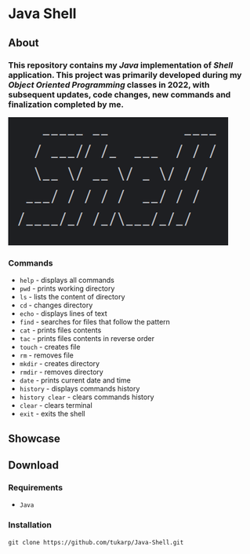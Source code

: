 # Java Shell

## About

### This repository contains my *Java* implementation of *Shell* application. This project was primarily developed during my *Object Oriented Programming* classes in 2022, with subsequent updates, code changes, new commands and finalization completed by me.

![Shell](Images/Shell.png)

### Commands

- ```help``` - displays all commands
- ```pwd``` - prints working directory
- ```ls``` - lists the content of directory
- ```cd``` - changes directory
- ```echo``` - displays lines of text
- ```find``` - searches for files that follow the pattern
- ```cat``` - prints files contents
- ```tac``` - prints files contents in reverse order
- ```touch``` - creates file
- ```rm``` - removes file
- ```mkdir``` - creates directory
- ```rmdir``` - removes directory
- ```date``` - prints current date and time
- ```history``` - displays commands history
- ```history clear``` - clears commands history
- ```clear``` - clears terminal
- ```exit``` - exits the shell

## Showcase



## Download

### Requirements

- ```Java```

### Installation

```
git clone https://github.com/tukarp/Java-Shell.git
```
